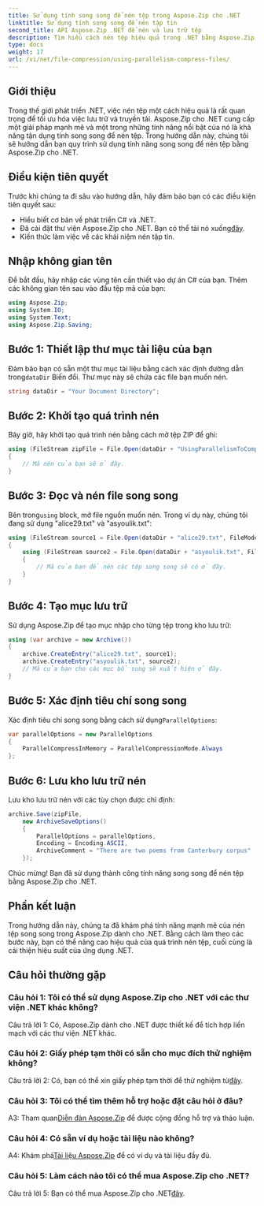 ```yaml
---
title: Sử dụng tính song song để nén tệp trong Aspose.Zip cho .NET
linktitle: Sử dụng tính song song để nén tập tin
second_title: API Aspose.Zip .NET để nén và lưu trữ tệp
description: Tìm hiểu cách nén tệp hiệu quả trong .NET bằng Aspose.Zip. Khai thác sức mạnh của tính song song với hướng dẫn từng bước của chúng tôi.
type: docs
weight: 17
url: /vi/net/file-compression/using-parallelism-compress-files/
---
```

## Giới thiệu

Trong thế giới phát triển .NET, việc nén tệp một cách hiệu quả là rất quan trọng để tối ưu hóa việc lưu trữ và truyền tải. Aspose.Zip cho .NET cung cấp một giải pháp mạnh mẽ và một trong những tính năng nổi bật của nó là khả năng tận dụng tính song song để nén tệp. Trong hướng dẫn này, chúng tôi sẽ hướng dẫn bạn quy trình sử dụng tính năng song song để nén tệp bằng Aspose.Zip cho .NET.

## Điều kiện tiên quyết

Trước khi chúng ta đi sâu vào hướng dẫn, hãy đảm bảo bạn có các điều kiện tiên quyết sau:

- Hiểu biết cơ bản về phát triển C# và .NET.
-  Đã cài đặt thư viện Aspose.Zip cho .NET. Bạn có thể tải nó xuống[đây](https://releases.aspose.com/zip/net/).
- Kiến thức làm việc về các khái niệm nén tập tin.

## Nhập không gian tên

Để bắt đầu, hãy nhập các vùng tên cần thiết vào dự án C# của bạn. Thêm các không gian tên sau vào đầu tệp mã của bạn:

```csharp
using Aspose.Zip;
using System.IO;
using System.Text;
using Aspose.Zip.Saving;
```

## Bước 1: Thiết lập thư mục tài liệu của bạn

 Đảm bảo bạn có sẵn một thư mục tài liệu bằng cách xác định đường dẫn trong`dataDir` Biến đổi. Thư mục này sẽ chứa các file bạn muốn nén.

```csharp
string dataDir = "Your Document Directory";
```

## Bước 2: Khởi tạo quá trình nén

Bây giờ, hãy khởi tạo quá trình nén bằng cách mở tệp ZIP để ghi:

```csharp
using (FileStream zipFile = File.Open(dataDir + "UsingParallelismToCompressFiles_out.zip", FileMode.Create))
{
    // Mã nén của bạn sẽ ở đây.
}
```

## Bước 3: Đọc và nén file song song

 Bên trong`using` block, mở file nguồn muốn nén. Trong ví dụ này, chúng tôi đang sử dụng "alice29.txt" và "asyoulik.txt":

```csharp
using (FileStream source1 = File.Open(dataDir + "alice29.txt", FileMode.Open, FileAccess.Read))
{
    using (FileStream source2 = File.Open(dataDir + "asyoulik.txt", FileMode.Open, FileAccess.Read))
    {
        // Mã của bạn để nén các tệp song song sẽ có ở đây.
    }
}
```

## Bước 4: Tạo mục lưu trữ

Sử dụng Aspose.Zip để tạo mục nhập cho từng tệp trong kho lưu trữ:

```csharp
using (var archive = new Archive())
{
    archive.CreateEntry("alice29.txt", source1);
    archive.CreateEntry("asyoulik.txt", source2);
    // Mã của bạn cho các mục bổ sung sẽ xuất hiện ở đây.
}
```

## Bước 5: Xác định tiêu chí song song

 Xác định tiêu chí song song bằng cách sử dụng`ParallelOptions`:

```csharp
var parallelOptions = new ParallelOptions
{
    ParallelCompressInMemory = ParallelCompressionMode.Always
};
```

## Bước 6: Lưu kho lưu trữ nén

Lưu kho lưu trữ nén với các tùy chọn được chỉ định:

```csharp
archive.Save(zipFile,
    new ArchiveSaveOptions()
    {
        ParallelOptions = parallelOptions,
        Encoding = Encoding.ASCII,
        ArchiveComment = "There are two poems from Canterbury corpus"
    });
```

Chúc mừng! Bạn đã sử dụng thành công tính năng song song để nén tệp bằng Aspose.Zip cho .NET.

## Phần kết luận

Trong hướng dẫn này, chúng ta đã khám phá tính năng mạnh mẽ của nén tệp song song trong Aspose.Zip dành cho .NET. Bằng cách làm theo các bước này, bạn có thể nâng cao hiệu quả của quá trình nén tệp, cuối cùng là cải thiện hiệu suất của ứng dụng .NET.

## Câu hỏi thường gặp

### Câu hỏi 1: Tôi có thể sử dụng Aspose.Zip cho .NET với các thư viện .NET khác không?

Câu trả lời 1: Có, Aspose.Zip dành cho .NET được thiết kế để tích hợp liền mạch với các thư viện .NET khác.

### Câu hỏi 2: Giấy phép tạm thời có sẵn cho mục đích thử nghiệm không?

 Câu trả lời 2: Có, bạn có thể xin giấy phép tạm thời để thử nghiệm từ[đây](https://purchase.aspose.com/temporary-license/).

### Câu hỏi 3: Tôi có thể tìm thêm hỗ trợ hoặc đặt câu hỏi ở đâu?

 A3: Tham quan[Diễn đàn Aspose.Zip](https://forum.aspose.com/c/zip/37) để được cộng đồng hỗ trợ và thảo luận.

### Câu hỏi 4: Có sẵn ví dụ hoặc tài liệu nào không?

 A4: Khám phá[Tài liệu Aspose.Zip](https://reference.aspose.com/zip/net/) để có ví dụ và tài liệu đầy đủ.

### Câu hỏi 5: Làm cách nào tôi có thể mua Aspose.Zip cho .NET?

 Câu trả lời 5: Bạn có thể mua Aspose.Zip cho .NET[đây](https://purchase.aspose.com/buy).